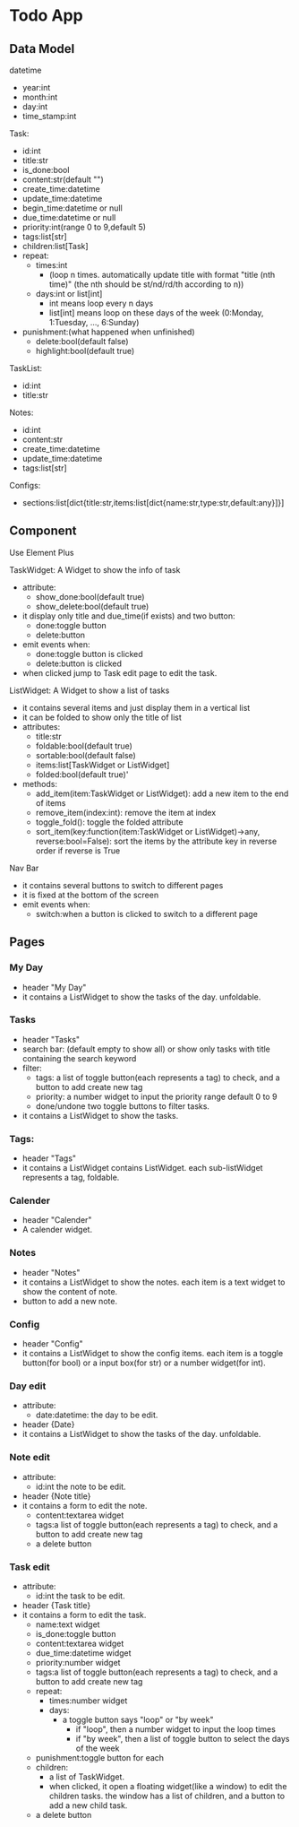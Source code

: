 # Todo App

## Data Model

datetime
- year:int
- month:int
- day:int
- time_stamp:int

Task:
- id:int
- title:str
- is_done:bool
- content:str(default "")
- create_time:datetime
- update_time:datetime
- begin_time:datetime or null
- due_time:datetime or null
- priority:int(range 0 to 9,default 5)
- tags:list[str]
- children:list[Task]
- repeat:
    - times:int
      - (loop n times. automatically update title with format "title (nth time)" (the nth should be st/nd/rd/th according to n))
    - days:int or list[int]
      - int means loop every n days
      - list[int] means loop on these days of the week (0:Monday, 1:Tuesday, ..., 6:Sunday)
- punishment:(what happened when unfinished)
  - delete:bool(default false)
  - highlight:bool(default true)

TaskList:
- id:int
- title:str

Notes:
- id:int
- content:str
- create_time:datetime
- update_time:datetime
- tags:list[str]

Configs:
- sections:list[dict{title:str,items:list[dict{name:str,type:str,default:any}]}]

## Component

Use Element Plus

TaskWidget: A Widget to show the info of task
- attribute:
  - show_done:bool(default true)
  - show_delete:bool(default true)
- it display only title and due_time(if exists) and two button:
  - done:toggle button
  - delete:button
- emit events when:
  - done:toggle button is clicked
  - delete:button is clicked
- when clicked jump to Task edit page to edit the task.

ListWidget: A Widget to show a list of tasks
- it contains several items and just display them in a vertical list
- it can be folded to show only the title of list
- attributes:
  - title:str
  - foldable:bool(default true)
  - sortable:bool(default false)
  - items:list[TaskWidget or ListWidget]
  - folded:bool(default true)'
- methods:
  - add_item(item:TaskWidget or ListWidget): add a new item to the end of items
  - remove_item(index:int): remove the item at index
  - toggle_fold(): toggle the folded attribute
  - sort_item(key:function(item:TaskWidget or ListWidget)->any, reverse:bool=False): sort the items by the attribute key in reverse order if reverse is True

Nav Bar
- it contains several buttons to switch to different pages
- it is fixed at the bottom of the screen
- emit events when:
  - switch:when a button is clicked to switch to a different page


## Pages

### My Day

- header "My Day"
- it contains a ListWidget to show the tasks of the day. unfoldable.

### Tasks

- header "Tasks"
- search bar: (default empty to show all) or show only tasks with title containing the search keyword
- filter:
  - tags: a list of toggle button(each represents a tag) to check, and a button to add create new tag
  - priority: a number widget to input the priority range default 0 to 9
  - done/undone two toggle buttons to filter tasks.
- it contains a ListWidget to show the tasks.

### Tags:

- header "Tags"
- it contains a ListWidget contains ListWidget. each sub-listWidget represents a tag, foldable.

### Calender

- header "Calender"
- A calender widget.

### Notes

- header "Notes"
- it contains a ListWidget to show the notes. each item is a text widget to show the content of note.
- button to add a new note.

### Config

- header "Config"
- it contains a ListWidget to show the config items. each item is a toggle button(for bool) or a input box(for str) or a number widget(for int).

### Day edit
- attribute:
  - date:datetime: the day to be edit.
- header {Date}
- it contains a ListWidget to show the tasks of the day. unfoldable.

### Note edit
- attribute:
  - id:int the note to be edit.
- header {Note title}
- it contains a form to edit the note.
  - content:textarea widget
  - tags:a list of toggle button(each represents a tag) to check, and a button to add create new tag
  - a delete button

### Task edit
- attribute:
  - id:int the task to be edit.
- header {Task title}
- it contains a form to edit the task.
  - name:text widget
  - is_done:toggle button
  - content:textarea widget
  - due_time:datetime widget
  - priority:number widget
  - tags:a list of toggle button(each represents a tag) to check, and a button to add create new tag
  - repeat:
    - times:number widget
    - days:
      - a toggle button says "loop" or "by week"
        - if "loop", then a number widget to input the loop times
        - if "by week", then a list of toggle button to select the days of the week
  - punishment:toggle button for each
  - children:
    -  a list of TaskWidget. 
    -  when clicked, it open a floating widget(like a window) to edit the children tasks. the window has a list of children, and a button to add a new child task.
  - a delete button